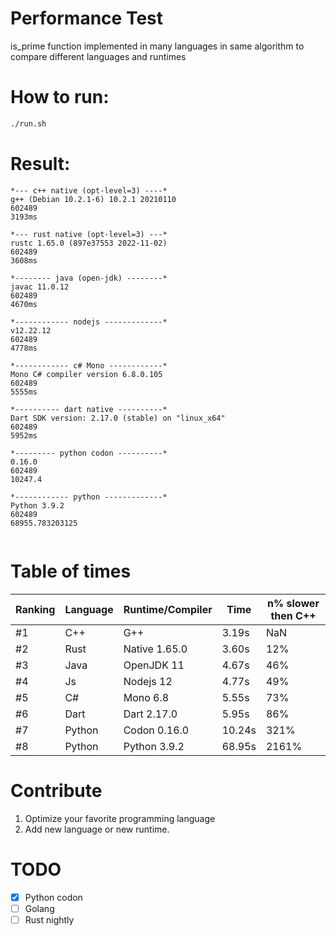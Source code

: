 # Performance Test
is_prime function implemented in many languages in same algorithm to compare different languages and runtimes


# How to run:
```bash
./run.sh
```

# Result:
```
*--- c++ native (opt-level=3) ----*
g++ (Debian 10.2.1-6) 10.2.1 20210110
602489
3193ms

*--- rust native (opt-level=3) ---*
rustc 1.65.0 (897e37553 2022-11-02)
602489
3608ms

*-------- java (open-jdk) --------*
javac 11.0.12
602489
4670ms

*------------ nodejs -------------*
v12.22.12
602489
4778ms

*------------ c# Mono ------------*
Mono C# compiler version 6.8.0.105
602489
5555ms

*---------- dart native ----------*
Dart SDK version: 2.17.0 (stable) on "linux_x64"
602489
5952ms

*--------- python codon ----------*
0.16.0
602489
10247.4

*------------ python -------------*
Python 3.9.2
602489
68955.783203125


```

# Table of times
| Ranking | Language | Runtime/Compiler | Time      |  n% slower then C++ |
|---------|----------|------------------|-----------|---------------------|
| #1      | C++      | G++              | 3.19s     | NaN                 |
| #2      | Rust     | Native 1.65.0    | 3.60s     | 12%                 |
| #3      | Java     | OpenJDK 11       | 4.67s     | 46%                 |
| #4      | Js       | Nodejs 12        | 4.77s     | 49%                 |
| #5      | C#       | Mono 6.8         | 5.55s     | 73%                 |
| #6      | Dart     | Dart 2.17.0      | 5.95s     | 86%                 |
| #7      | Python   | Codon 0.16.0     | 10.24s    | 321%                |
| #8      | Python   | Python 3.9.2     | 68.95s    | 2161%               |

# Contribute
1. Optimize your favorite programming language
2. Add new language or new runtime.

# TODO
- [x] Python codon
- [ ] Golang
- [ ] Rust nightly